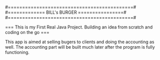 #============================================#
#============= BILL's BURGER ================#
#============================================#

=== This is my First Real Java Project. Building an idea from scratch and coding on the go ===

This app is aimed at selling bugers to clients and doing the accounting as well.
The accounting part will be built much later after the program is fully functioning.